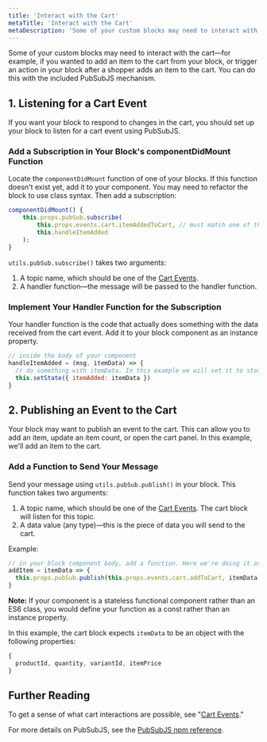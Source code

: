```yaml
---
title: 'Interact with the Cart'
metaTitle: 'Interact with the Cart'
metaDescription: 'Some of your custom blocks may need to interact with the cart. You can do this with the included PubSubJS mechanism.'
---
```


Some of your custom blocks may need to interact with the cart—for example, if you wanted to add an item to the cart from your block, or trigger an action in your block after a shopper adds an item to the cart. You can do this with the included PubSubJS mechanism.

## 1. Listening for a Cart Event

If you want your block to respond to changes in the cart, you should set up your block to listen for a cart event using PubSubJS.

### Add a Subscription in Your Block's componentDidMount Function

Locate the `componentDidMount` function of one of your blocks. If this function doesn't exist yet, add it to your component. You may need to refactor the block to use class syntax. Then add a subscription:

```javascript
componentDidMount() {
    this.props.pubSub.subscribe(
        this.props.events.cart.itemAddedToCart, // must match one of the cart events
        this.handleItemAdded
    );
}
```

`utils.pubSub.subscribe()` takes two arguments:

1. A topic name, which should be one of the [Cart Events](/references/cart-events).
2. A handler function—the message will be passed to the handler function.

### Implement Your Handler Function for the Subscription

Your handler function is the code that actually does something with the data received from the cart event. Add it to your block component as an instance property.

```javascript
// inside the body of your component
handleItemAdded = (msg, itemData) => {
  // do something with itemData. In this example we will set it to state.
  this.setState({ itemAdded: itemData })
}
```

## 2. Publishing an Event to the Cart

Your block may want to publish an event to the cart. This can allow you to add an item, update an item count, or open the cart panel. In this example, we'll add an item to the cart.

### Add a Function to Send Your Message

Send your message using `utils.pubSub.publish()` in your block. This function takes two arguments:

1. A topic name, which should be one of the [Cart Events](/references/cart-events). The cart block will listen for this topic.
2. A data value (any type)—this is the piece of data you will send to the cart.

Example:

```javascript
// in your block component body, add a function. Here we're doing it as an instance property because this component is a class.
addItem = itemData => {
  this.props.pubSub.publish(this.props.events.cart.addToCart, itemData)
}
```

**Note:** If your component is a stateless functional component rather than an ES6 class, you would define your function as a const rather than an instance property.

In this example, the cart block expects `itemData` to be an object with the following properties:

```javascript
{
  productId, quantity, variantId, itemPrice
}
```

## Further Reading

To get a sense of what cart interactions are possible, see "[Cart Events](/references/cart-events)."

For more details on PubSubJS, see the [PubSubJS npm reference](https://www.npmjs.com/package/pubsub-js).
